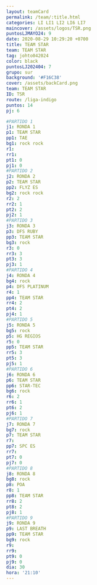 ```yaml
---
layout: teamCard
permalink: /team/:title.html
categories: LI LI1 LI2 LI6 LI7 
maincover: /assets/logos/TSR.png
puntosLJMAYO24: 9
date: 2020-08-29 10:29:20 +0700
title: TEAM STAR
team: TEAM STAR
tag: johto042024
color: black
puntosLJ202404: 7
grupo: sur
background: '#F16C38'
cover: /assets/backCard.png
team: TEAM STAR
ID: TSR
route: /liga-indigo
puntos: 14
pj: 6

#PARTIDO 1
j1: RONDA 1
p1: TEAM STAR
pp1: TAE
bg1: rock rock
r1: 
rr1: 
pt1: 0
pj1: 0
#PARTIDO 2
j2: RONDA 2
p2: TEAM STAR
pp2: FLYZ ES
bg2: rock rock
r2: 2
rr2: 1
pt2: 2
pj2: 1
#PARTIDO 3
j3: RONDA 3
p3: DFS RUBY
pp3: TEAM STAR
bg3: rock
r3: 0
rr3: 3 
pt3: 3
pj3: 1
#PARTIDO 4
j4: RONDA 4
bg4: rock 
p4: DFS PLATINUM
r4: 1
pp4: TEAM STAR
rr4: 2
pt4: 2
pj4: 1
#PARTIDO 5
j5: RONDA 5
bg5: rock 
p5: HG REGIOS
r5: 0
pp5: TEAM STAR
rr5: 3
pt5: 3
pj5: 1
#PARTIDO 6
j6: RONDA 6
p6: TEAM STAR
pp6: STAR-TEC
bg6: rock 
r6: 2
rr6: 1
pt6: 2
pj6: 1
#PARTIDO 7
j7: RONDA 7
bg7: rock 
p7: TEAM STAR
r7: 
pp7: SPC ES
rr7: 
pt7: 0
pj7: 0 
#PARTIDO 8
j8: RONDA 8
bg8: rock 
p8: POA
r8: 1
pp8: TEAM STAR
rr8: 2
pt8: 2
pj8: 1
#PARTIDO 9
j9: RONDA 9
p9: LAST BREATH
pp9: TEAM STAR
bg9: rock
r9: 
rr9: 
pt9: 0
pj9: 0 
dia: 30
hora: '21:10'
---
```



